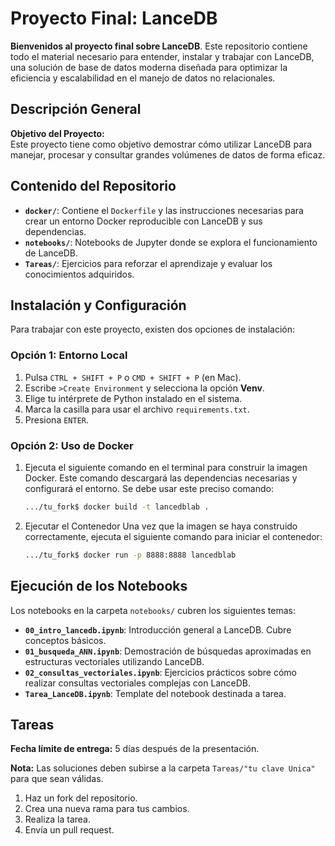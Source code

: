 # Proyecto Final: LanceDB

**Bienvenidos al proyecto final sobre LanceDB**. Este repositorio contiene todo el material necesario para entender, instalar y trabajar con LanceDB, una solución de base de datos moderna diseñada para optimizar la eficiencia y escalabilidad en el manejo de datos no relacionales.

## Descripción General

**Objetivo del Proyecto:**  
Este proyecto tiene como objetivo demostrar cómo utilizar LanceDB para manejar, procesar y consultar grandes volúmenes de datos de forma eficaz.


## Contenido del Repositorio

- **`docker/`**: Contiene el `Dockerfile` y las instrucciones necesarias para crear un entorno Docker reproducible con LanceDB y sus dependencias.
- **`notebooks/`**: Notebooks de Jupyter donde se explora el funcionamiento de LanceDB.
- **`Tareas/`**: Ejercicios para reforzar el aprendizaje y evaluar los conocimientos adquiridos.

## Instalación y Configuración

Para trabajar con este proyecto, existen dos opciones de instalación: 

### Opción 1: Entorno Local 
   1. Pulsa `CTRL + SHIFT + P` o `CMD + SHIFT + P` (en Mac).  
   2. Escribe `>Create Environment` y selecciona la opción **Venv**.  
   3. Elige tu intérprete de Python instalado en el sistema.  
   4. Marca la casilla para usar el archivo `requirements.txt`.  
   5. Presiona `ENTER`.  

### Opción 2: Uso de Docker
1. Ejecuta el siguiente comando en el terminal para construir la imagen Docker. Este comando descargará las dependencias necesarias y configurará el entorno. Se debe usar este preciso comando:

   ```bash
   .../tu_fork$ docker build -t lancedblab .
   ```

2. Ejecutar el Contenedor 
Una vez que la imagen se haya construido correctamente, ejecuta el siguiente comando para iniciar el contenedor:

   ```bash
   .../tu_fork$ docker run -p 8888:8888 lancedblab
   ```

## Ejecución de los Notebooks

Los notebooks en la carpeta `notebooks/` cubren los siguientes temas:

- **`00_intro_lancedb.ipynb`**: Introducción general a LanceDB. Cubre conceptos básicos.
- **`01_busqueda_ANN.ipynb`**: Demostración de búsquedas aproximadas en estructuras vectoriales utilizando LanceDB.
- **`02_consultas_vectoriales.ipynb`**: Ejercicios prácticos sobre cómo realizar consultas vectoriales complejas con LanceDB.
- **`Tarea_LanceDB.ipynb`**: Template del notebook destinada a tarea.


## Tareas

**Fecha límite de entrega:** 5 días después de la presentación.  

**Nota:** Las soluciones deben subirse a la carpeta `Tareas/"tu clave Unica"` para que sean válidas.

1. Haz un fork del repositorio.
2. Crea una nueva rama para tus cambios.
3. Realiza la tarea.
4. Envía un pull request.

 
